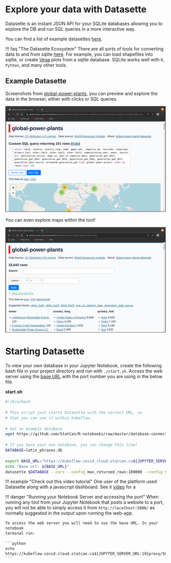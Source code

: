 # Explore your data with Datasette

Datasette is an instant JSON API for your SQLite databases allowing you to
explore the DB and run SQL queries in a more interactive way.

You can find a list of example datasettes
[here](https://github.com/simonw/datasette/wiki/Datasettes).

<!-- prettier-ignore -->
!!! faq "The Datasette Ecosystem"
    There are all sorts of tools for converting data to and from sqlite 
    [here](https://docs.datasette.io/en/stable/ecosystem.html). For example,
    you can load shapefiles into sqlite, or create [Vega](https://vega.github.io/vega/)
    plots from a sqlite database. SQLite works well with `R`, `Python`, and many other tools.

## Example Datasette

Screenshots from
[global-power-plants](https://global-power-plants.datasettes.com), you can
preview and explore the data in the browser, either with clicks or SQL queries.

![Preview Data](../images/datasette-preview.png)

You can even explore maps within the tool!

![Run SQL Queries](../images/datasette-sql.png)

# Starting Datasette

To view your own database in your Jupyter Notebook, create the following bash
file in your project directory and run with `./start.sh`. Access the web server
using the [base URL](#running-your-Notebook-server-and-accessing-the-port) with
the port number you are using in the below file.

**start.sh**

```bash
#!/bin/bash

# This script just starts Datasette with the correct URL, so
# that you can use it within kubeflow.

# Get an example database
wget https://github.com/StatCan/R-notebooks/raw/master/database-connections/latin_phrases.db

# If you have your own database, you can change this line!
DATABASE=latin_phrases.db

export BASE_URL="https://kubeflow.covid.cloud.statcan.ca${JUPYTER_SERVER_URL:19}proxy/8001/"
echo "Base url: ${BASE_URL}"
datasette $DATABASE --cors --config max_returned_rows:100000 --config sql_time_limit_ms:5500 --config base_url:${BASE_URL}
```

<!-- prettier-ignore -->
!!! example "Check out this video tutorial"
    One user of the platform used Datasette along with a javascript
    dashboard. See it [video](https://www.youtube.com/watch?v=OPVfBKouBT8&feature=emb_logo) for a

<!-- prettier-ignore -->
!!! danger "Running your Notebook Server and accessing the port"
    When running any tool from your Jupyter Notebook that posts a website to a port,
    you will not be able to simply access it from `http://localhost:5000/` as
    normally suggested in the output upon running the web-app.

    To access the web server you will need to use the base URL. In your notebook
    terminal run:

    ```python
    echo https://kubeflow.covid.cloud.statcan.ca${JUPYTER_SERVER_URL:19}proxy/5000/
    ```
